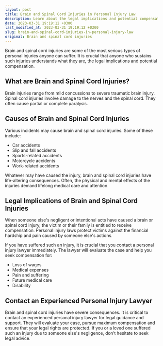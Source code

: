 ```yaml
---
layout: post
title: Brain and Spinal Cord Injuries in Personal Injury Law
description: Learn about the legal implications and potential compensation for brain and spinal cord injuries in personal injury cases.
date: 2023-03-31 19:19:12 +0300
last_modified_at: 2023-03-31 19:19:12 +0300
slug: brain-and-spinal-cord-injuries-in-personal-injury-law
original: Brain and spinal cord injuries
---
```


Brain and spinal cord injuries are some of the most serious types of personal injuries anyone can suffer. It is crucial that anyone who sustains such injuries understands what they are, the legal implications and potential compensation.

## What are Brain and Spinal Cord Injuries?

Brain injuries range from mild concussions to severe traumatic brain injury. Spinal cord injuries involve damage to the nerves and the spinal cord. They often cause partial or complete paralysis.

## Causes of Brain and Spinal Cord Injuries

Various incidents may cause brain and spinal cord injuries. Some of these include:

- Car accidents
- Slip and fall accidents
- Sports-related accidents
- Motorcycle accidents
- Work-related accidents

Whatever may have caused the injury, brain and spinal cord injuries have life-altering consequences. Often, the physical and mental effects of the injuries demand lifelong medical care and attention.

## Legal Implications of Brain and Spinal Cord Injuries

When someone else's negligent or intentional acts have caused a brain or spinal cord injury, the victim or their family is entitled to receive compensation. Personal injury laws protect victims against the financial hardship and pain caused by someone else's actions.

If you have suffered such an injury, it is crucial that you contact a personal injury lawyer immediately. The lawyer will evaluate the case and help you seek compensation for:

- Loss of wages
- Medical expenses
- Pain and suffering
- Future medical care
- Disability

## Contact an Experienced Personal Injury Lawyer

Brain and spinal cord injuries have severe consequences. It is critical to contact an experienced personal injury lawyer for legal guidance and support. They will evaluate your case, pursue maximum compensation and ensure that your legal rights are protected. If you or a loved one suffered such an injury due to someone else's negligence, don't hesitate to seek legal advice.